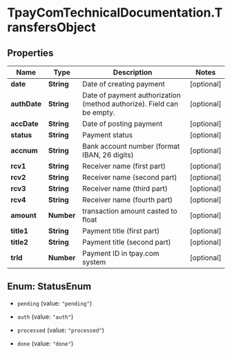# TpayComTechnicalDocumentation.TransfersObject

## Properties

Name | Type | Description | Notes
------------ | ------------- | ------------- | -------------
**date** | **String** | Date of creating payment | [optional] 
**authDate** | **String** | Date of payment authorization (method authorize). Field can be empty. | [optional] 
**accDate** | **String** | Date of posting payment | [optional] 
**status** | **String** | Payment status | [optional] 
**accnum** | **String** | Bank account number (format IBAN, 26 digits) | [optional] 
**rcv1** | **String** | Receiver name (first part) | [optional] 
**rcv2** | **String** | Receiver name (second part) | [optional] 
**rcv3** | **String** | Receiver name (third part) | [optional] 
**rcv4** | **String** | Receiver name (fourth part) | [optional] 
**amount** | **Number** | transaction amount casted to float | [optional] 
**title1** | **String** | Payment title (first part) | [optional] 
**title2** | **String** | Payment title (second part) | [optional] 
**trId** | **Number** | Payment ID in tpay.com system | [optional] 



## Enum: StatusEnum


* `pending` (value: `"pending"`)

* `auth` (value: `"auth"`)

* `processed` (value: `"processed"`)

* `done` (value: `"done"`)




